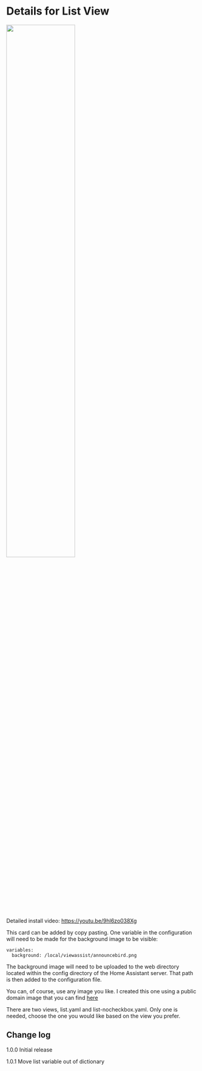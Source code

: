 # Details for List View
<a href="https://www.youtube.com/watch?v=9hl6zo038Xg"><img src="https://img.youtube.com/vi/9hl6zo038Xg/mqdefault.jpg" width="60%"></a>

Detailed install video:
https://youtu.be/9hl6zo038Xg

This card can be added by copy pasting.  One variable in the configuration will need to be made for the background image to be visible:

```
variables:
  background: /local/viewassist/announcebird.png
```
The background image will need to be uploaded to the web directory located within the config directory of the Home Assistant server.  That path is then added to the configuration file.

You can, of course, use any image you like.  I created this one using a public domain image that you can find [here](https://www.rawpixel.com/image/6293393/vector-background-flower-public-domain)

There are two views, list.yaml and list-nocheckbox.yaml.  Only one is needed, choose the one you would like based on the view you prefer.

## Change log

1.0.0 Initial release

1.0.1 Move list variable out of dictionary
